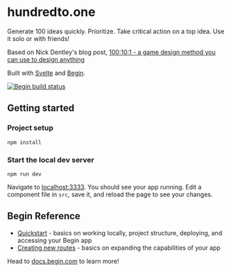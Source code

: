 # hundredto.one

Generate 100 ideas quickly. Prioritize. Take critical action on a top idea. Use it solo or with friends!

Based on Nick Dentley's blog post, [100:10:1 - a game design method you can use to design anything](https://www.nickbentley.games/the-100-10-1-method-for-game-design/)

Built with [Svelte](https://svelte.dev) and [Begin](https://begin.com).

[![Begin build status](https://buildstatus.begin.app/cake-gab/status.svg)](https://begin.com)

## Getting started

### Project setup

```
npm install
```

### Start the local dev server

```
npm run dev
```

Navigate to [localhost:3333](http://localhost:3333). You should see your app running. Edit a component file in `src`, save it, and reload the page to see your changes.

## Begin Reference

- [Quickstart](https://docs.begin.com/en/guides/quickstart/) - basics on working locally, project structure, deploying, and accessing your Begin app
- [Creating new routes](https://docs.begin.com/en/functions/creating-new-functions) - basics on expanding the capabilities of your app

Head to [docs.begin.com](https://docs.begin.com/) to learn more!
